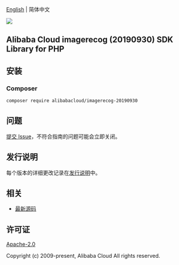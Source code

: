 [English](README.md) | 简体中文

![](https://aliyunsdk-pages.alicdn.com/icons/AlibabaCloud.svg)

## Alibaba Cloud imagerecog (20190930) SDK Library for PHP

## 安装

### Composer

```bash
composer require alibabacloud/imagerecog-20190930
```

## 问题

[提交 Issue](https://github.com/aliyun/alibabacloud-sdk/issues/new)，不符合指南的问题可能会立即关闭。

## 发行说明

每个版本的详细更改记录在[发行说明](./ChangeLog.txt)中。

## 相关

* [最新源码](https://github.com/aliyun/alibabacloud-sdk)

## 许可证

[Apache-2.0](http://www.apache.org/licenses/LICENSE-2.0)

Copyright (c) 2009-present, Alibaba Cloud All rights reserved.
